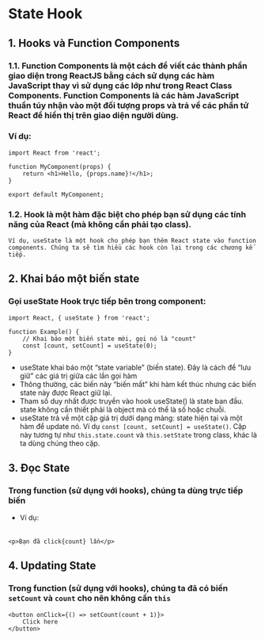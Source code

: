 # State Hook

## 1. Hooks và Function Components

### 1.1. Function Components là một cách để viết các thành phần giao diện trong ReactJS bằng cách sử dụng các hàm JavaScript thay vì sử dụng các lớp như trong React Class Components. Function Components là các hàm JavaScript thuần túy nhận vào một đối tượng props và trả về các phần tử React để hiển thị trên giao diện người dùng.

### Ví dụ:

    import React from 'react';

    function MyComponent(props) {
        return <h1>Hello, {props.name}!</h1>;
    }

    export default MyComponent;

### 1.2. Hook là một hàm đặc biệt cho phép bạn sử dụng các tính năng của React (mà không cần phải tạo class).

    Ví dụ, useState là một hook cho phép bạn thêm React state vào function components. Chúng ta sẽ tìm hiểu các hook còn lại trong các chương kế tiếp.

## 2. Khai báo một biến state

### Gọi useState Hook trực tiếp bên trong component:

    import React, { useState } from 'react';

    function Example() {
        // Khai báo một biến state mới, gọi nó là "count"
        const [count, setCount] = useState(0);
    }

- useState khai báo một “state variable” (biến state). Đây là cách để “lưu giữ” các giá trị giữa các lần gọi hàm
- Thông thường, các biến này “biến mất” khi hàm kết thúc nhưng các biến state này được React giữ lại.
- Tham số duy nhất được truyền vào hook useState() là state ban đầu. state không cần thiết phải là object mà có thể là số hoặc chuỗi.
- useState trả về một cặp giá trị dưới dạng mảng: state hiện tại và một hàm để update nó. Ví dụ `const [count, setCount] = useState()`. Cặp này tương tự như `this.state.count` và `this.setState` trong class, khác là ta dùng chúng theo cặp.

## 3. Đọc State

### Trong function (sử dụng với hooks), chúng ta dùng trực tiếp biến

- Ví dụ:

######

    <p>Bạn đã click{count} lần</p>

## 4. Updating State

### Trong function (sử dụng với hooks), chúng ta đã có biến `setCount` và `count` cho nên không cần `this`

    <button onClick={() => setCount(count + 1)}>
        Click here
    </button>
